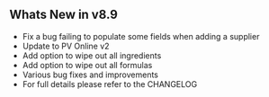 Whats New in v8.9
--------------------------
- Fix a bug failing to populate some fields when adding a supplier
- Update to PV Online v2
- Add option to wipe out all ingredients
- Add option to wipe out all formulas
- Various bug fixes and improvements
- For full details please refer to the CHANGELOG
